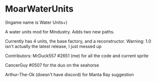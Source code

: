 # MoarWaterUnits
(Ingame name is Water Units+)

A water units mod for Mindustry. Adds two new paths.

Currently has 4 units, the base factory, and a reconstructor.
Warning: 1.0 isn't actually the latest release, I just messed up


Contributors:
MrDuck557 #2651 (me) for all the code and current sprite

CancerGuy #0507 for the duo on the seahorse

Arthur-The-Ok (doesn't have discord) for Manta Ray suggestion
